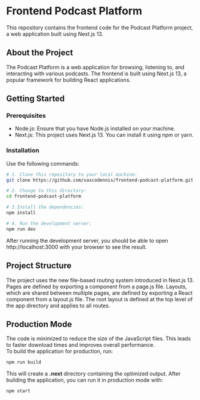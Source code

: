 # Frontend Podcast Platform

This repository contains the frontend code for the Podcast Platform project, a web application built using Next.js 13.

## About the Project

The Podcast Platform is a web application for browsing, listening to, and interacting with various podcasts. The frontend is built using Next.js 13, a popular framework for building React applications.

## Getting Started

### Prerequisites

- Node.js: Ensure that you have Node.js installed on your machine.
- Next.js: This project uses Next.js 13. You can install it using npm or yarn.

### Installation

Use the following commands:

```bash
# 1. Clone this repository to your local machine:
git clone https://github.com/vascodennis/frontend-podcast-platform.git

# 2. Change to this directory:
cd frontend-podcast-platform

# 3.Install the dependencies:
npm install

# 4. Run the development server:
npm run dev
```

After running the development server, you should be able to open http://localhost:3000 with your browser to see the result.

## Project Structure
The project uses the new file-based routing system introduced in Next.js 13. Pages are defined by exporting a component from a page.js file. Layouts, which are shared between multiple pages, are defined by exporting a React component from a layout.js file. The root layout is defined at the top level of the app directory and applies to all routes.

## Production Mode

The code is minimized to reduce the size of the JavaScript files. This leads to faster download times and improves overall performance. 
<br>
To build the application for production, run:
```bash
npm run build
```
This will create a <b>.next</b> directory containing the optimized output. After building the application, you can run it in production mode with:
```bash
npm start
```

